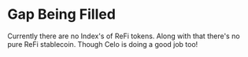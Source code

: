 # Gap Being Filled

Currently there are no Index's of ReFi tokens. Along with that there's no pure ReFi stablecoin. Though Celo is doing a good job too!&#x20;
